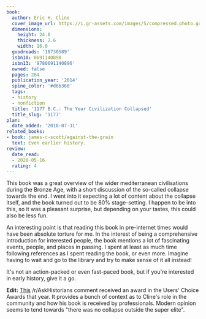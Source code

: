 ```yaml
---
book:
  author: Eric H. Cline
  cover_image_url: https://i.gr-assets.com/images/S/compressed.photo.goodreads.com/books/1397424814l/18730589.jpg
  dimensions:
    height: 24.0
    thickness: 2.6
    width: 16.0
  goodreads: '18730589'
  isbn10: 0691140898
  isbn13: '9780691140896'
  owned: false
  pages: 264
  publication_year: '2014'
  spine_color: '#d6b360'
  tags:
  - history
  - nonfiction
  title: '1177 B.C.: The Year Civilization Collapsed'
  title_slug: '1177'
plan:
  date_added: '2018-07-31'
related_books:
- book: james-c-scott/against-the-grain
  text: Even earlier history.
review:
  date_read:
  - 2020-05-16
  rating: 4
---
```


This book was a great overview of the wider mediterranean civilisations during the Bronze Age, with a short discussion
of the so-called collapse towards the end. I went into it expecting a lot of content about the collapse itself, and the
book turned out to be 80% stage-setting. I happen to be into this, so it was a pleasant surprise, but
depending on your tastes, this could also be less fun.

An interesting point is that reading this book in pre-internet times would have been absolute torture for me. In the
interest of being a comprehensive introduction for interested people, the book mentions a lot of fascinating events,
people, and places in passing. I spent at least as much time following references as I spent reading the book, or even
more. Imagine having to wait and go to the library and try to make sense of it all instead!

It's not an action-packed or even fast-paced book, but if you're interested in early history, give it a go.

**Edit:**
[This](https://www.reddit.com/r/AskHistorians/comments/gu1tj5/did_people_realize_they_were_part_of_a/ftb9pet/?context=3)
/r/AskHistorians comment received an award in the Users' Choice Awards that year. It provides a bunch of context as to
Cline's role in the community and how his book is received by professionals. Modern opinion seems to tend towards "there
was no collapse outside the super elite".
